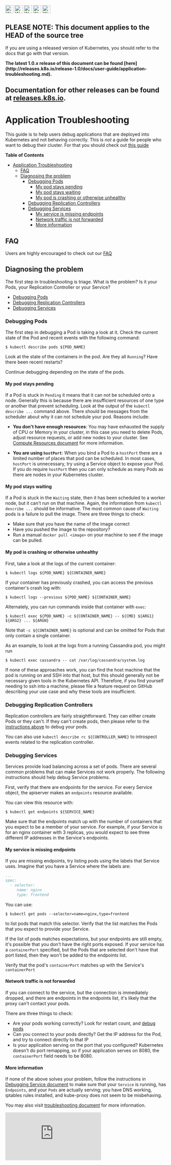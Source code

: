 <!-- BEGIN MUNGE: UNVERSIONED_WARNING -->

<!-- BEGIN STRIP_FOR_RELEASE -->

<img src="http://kubernetes.io/img/warning.png" alt="WARNING"
     width="25" height="25">
<img src="http://kubernetes.io/img/warning.png" alt="WARNING"
     width="25" height="25">
<img src="http://kubernetes.io/img/warning.png" alt="WARNING"
     width="25" height="25">
<img src="http://kubernetes.io/img/warning.png" alt="WARNING"
     width="25" height="25">
<img src="http://kubernetes.io/img/warning.png" alt="WARNING"
     width="25" height="25">

<h2>PLEASE NOTE: This document applies to the HEAD of the source tree</h2>

If you are using a released version of Kubernetes, you should
refer to the docs that go with that version.

<strong>
The latest 1.0.x release of this document can be found
[here](http://releases.k8s.io/release-1.0/docs/user-guide/application-troubleshooting.md).

Documentation for other releases can be found at
[releases.k8s.io](http://releases.k8s.io).
</strong>
--

<!-- END STRIP_FOR_RELEASE -->

<!-- END MUNGE: UNVERSIONED_WARNING -->

# Application Troubleshooting

This guide is to help users debug applications that are deployed into Kubernetes and not behaving correctly.
This is *not* a guide for people who want to debug their cluster.  For that you should check out
[this guide](../admin/cluster-troubleshooting.md)

**Table of Contents**
<!-- BEGIN MUNGE: GENERATED_TOC -->

- [Application Troubleshooting](#application-troubleshooting)
  - [FAQ](#faq)
  - [Diagnosing the problem](#diagnosing-the-problem)
    - [Debugging Pods](#debugging-pods)
      - [My pod stays pending](#my-pod-stays-pending)
      - [My pod stays waiting](#my-pod-stays-waiting)
      - [My pod is crashing or otherwise unhealthy](#my-pod-is-crashing-or-otherwise-unhealthy)
    - [Debugging Replication Controllers](#debugging-replication-controllers)
    - [Debugging Services](#debugging-services)
      - [My service is missing endpoints](#my-service-is-missing-endpoints)
      - [Network traffic is not forwarded](#network-traffic-is-not-forwarded)
      - [More information](#more-information)

<!-- END MUNGE: GENERATED_TOC -->

## FAQ

Users are highly encouraged to check out our [FAQ](https://k8s.io/kubernetes/wiki/User-FAQ)

## Diagnosing the problem

The first step in troubleshooting is triage.  What is the problem?  Is it your Pods, your Replication Controller or
your Service?
   * [Debugging Pods](#debugging-pods)
   * [Debugging Replication Controllers](#debugging-replication-controllers)
   * [Debugging Services](#debugging-services)

### Debugging Pods

The first step in debugging a Pod is taking a look at it.  Check the current state of the Pod and recent events with the following command:

```console
$ kubectl describe pods ${POD_NAME}
```

Look at the state of the containers in the pod.  Are they all `Running`?  Have there been recent restarts?

Continue debugging depending on the state of the pods.

#### My pod stays pending

If a Pod is stuck in `Pending` it means that it can not be scheduled onto a node.  Generally this is because
there are insufficient resources of one type or another that prevent scheduling.  Look at the output of the
`kubectl describe ...` command above.  There should be messages from the scheduler about why it can not schedule
your pod.  Reasons include:

* **You don't have enough resources**:  You may have exhausted the supply of CPU or Memory in your cluster, in this case
you need to delete Pods, adjust resource requests, or add new nodes to your cluster. See [Compute Resources document](compute-resources.md#my-pods-are-pending-with-event-message-failedscheduling) for more information.

* **You are using `hostPort`**:  When you bind a Pod to a `hostPort` there are a limited number of places that pod can be
scheduled.  In most cases, `hostPort` is unnecessary, try using a Service object to expose your Pod.  If you do require
`hostPort` then you can only schedule as many Pods as there are nodes in your Kubernetes cluster.


#### My pod stays waiting

If a Pod is stuck in the `Waiting` state, then it has been scheduled to a worker node, but it can't run on that machine.
Again, the information from `kubectl describe ...` should be informative.  The most common cause of `Waiting` pods is a failure to pull the image.  There are three things to check:
* Make sure that you have the name of the image correct
* Have you pushed the image to the repository?
* Run a manual `docker pull <image>` on your machine to see if the image can be pulled.

#### My pod is crashing or otherwise unhealthy

First, take a look at the logs of
the current container:

```console
$ kubectl logs ${POD_NAME} ${CONTAINER_NAME}
```

If your container has previously crashed, you can access the previous container's crash log with:

```console
$ kubectl logs --previous ${POD_NAME} ${CONTAINER_NAME}
```

Alternately, you can run commands inside that container with `exec`:

```console
$ kubectl exec ${POD_NAME} -c ${CONTAINER_NAME} -- ${CMD} ${ARG1} ${ARG2} ... ${ARGN}
```

Note that `-c ${CONTAINER_NAME}` is optional and can be omitted for Pods that only contain a single container.

As an example, to look at the logs from a running Cassandra pod, you might run

```console
$ kubectl exec cassandra -- cat /var/log/cassandra/system.log
```


If none of these approaches work, you can find the host machine that the pod is running on and SSH into that host,
but this should generally not be necessary given tools in the Kubernetes API. Therefore, if you find yourself needing to ssh into a machine, please file a
feature request on GitHub describing your use case and why these tools are insufficient.

### Debugging Replication Controllers

Replication controllers are fairly straightforward.  They can either create Pods or they can't.  If they can't
create pods, then please refer to the [instructions above](#debugging-pods) to debug your pods.

You can also use `kubectl describe rc ${CONTROLLER_NAME}` to introspect events related to the replication
controller.

### Debugging Services

Services provide load balancing across a set of pods.  There are several common problems that can make Services
not work properly.  The following instructions should help debug Service problems.

First, verify that there are endpoints for the service. For every Service object, the apiserver makes an `endpoints` resource available.

You can view this resource with:

```console
$ kubectl get endpoints ${SERVICE_NAME}
```

Make sure that the endpoints match up with the number of containers that you expect to be a member of your service.
For example, if your Service is for an nginx container with 3 replicas, you would expect to see three different
IP addresses in the Service's endpoints.

#### My service is missing endpoints

If you are missing endpoints, try listing pods using the labels that Service uses.  Imagine that you have
a Service where the labels are:

```yaml
...
spec:
  - selector:
     name: nginx
     type: frontend
```

You can use:

```console
$ kubectl get pods --selector=name=nginx,type=frontend
```

to list pods that match this selector.  Verify that the list matches the Pods that you expect to provide your Service.

If the list of pods matches expectations, but your endpoints are still empty, it's possible that you don't
have the right ports exposed.  If your service has a `containerPort` specified, but the Pods that are
selected don't have that port listed, then they won't be added to the endpoints list.

Verify that the pod's `containerPort` matches up with the Service's `containerPort`

#### Network traffic is not forwarded

If you can connect to the service, but the connection is immediately dropped, and there are endpoints
in the endpoints list, it's likely that the proxy can't contact your pods.

There are three things to
check:
   * Are your pods working correctly?  Look for restart count, and [debug pods](#debugging-pods)
   * Can you connect to your pods directly?  Get the IP address for the Pod, and try to connect directly to that IP
   * Is your application serving on the port that you configured?  Kubernetes doesn't do port remapping, so if your application serves on 8080, the `containerPort` field needs to be 8080.

#### More information

If none of the above solves your problem, follow the instructions in [Debugging Service document](debugging-services.md) to make sure that your `Service` is running, has `Endpoints`, and your `Pods` are actually serving; you have DNS working, iptables rules installed, and kube-proxy does not seem to be misbehaving.

You may also visit [troubleshooting document](../troubleshooting.md) for more information.


<!-- BEGIN MUNGE: GENERATED_ANALYTICS -->
[![Analytics](https://kubernetes-site.appspot.com/UA-36037335-10/GitHub/docs/user-guide/application-troubleshooting.md?pixel)]()
<!-- END MUNGE: GENERATED_ANALYTICS -->
